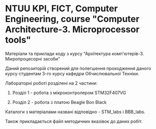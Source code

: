 # NTUU KPI, FICT, Computer Engineering, course "Computer Architecture-3. Microprocessor tools"
Матеріали та приклади коду з курсу "Архітектура комп'ютерів-3. Мікропроцесорні засоби"

Даний репозиторій створений для полегшення проходження даного курсу студентам 3-го курсу кафедри Обчислювальної Техніки.

Лабораторні роботі розділені на 2 частини:

1) Розділ 1 - робота з мікроконтролером STM32F407VG

2) Розділ 2 - робота з платою Beagle Bon Black

Каталоги з матеріалами названі відповідно - STM_labs і BBB_labs.

Також прикладається файл методичних вказівок до даних робіт.
